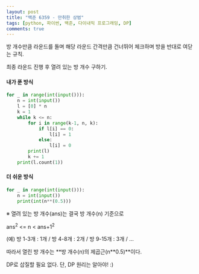 ```yaml
---
layout: post
title: "백준 6359 - 만취한 상범"
tags: [python, 파이썬, 백준, 다이내믹 프로그래밍, DP]
comments: true
---
```


방 개수만큼 라운드를 돌며 해당 라운드 간격만큼 건너뛰어 체크하며 방을 반대로 여닫는 규칙.

최종 라운드 진행 후 열려 있는 방 개수 구하기.

#### 내가 푼 방식

```python
for _ in range(int(input())):
    n = int(input())
    l = [0] * n
    k = 1
    while k <= n:
        for i in range(k-1, n, k):
            if l[i] == 0: 
                l[i] = 1
            else:
                l[i] = 0
        print(l)
        k += 1
    print(l.count(1))
```

#### 더 쉬운 방식

```python
for _ in range(int(input())):
    n = int(input())
    print(int(n**(0.5)))
```

※ 열려 있는 방 개수(ans)는 결국 방 개수(n) 기준으로

ans<sup>2</sup> <= n < ans+1<sup>2</sup>

(예) 방 1-3개 : 1개 / 방 4-8개 : 2개 / 방 9-15개 : 3개 / ...

따라서 열린 방 개수는 **방 개수(n)의 제곱근(n\**0.5)**이다.

DP로 삽질할 필요 없다. 단, DP 원리는 알아야! :)
